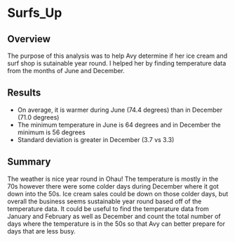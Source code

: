 # Surfs_Up
## Overview
The purpose of this analysis was to help Avy determine if her ice cream and surf shop is sutainable year round. I helped her by finding temperature data from the months of June and December. 
## Results
* On average, it is warmer during June (74.4 degrees) than in December (71.0 degrees)
* The minimum temperature in June is 64 degrees and in December the minimum is 56 degrees
* Standard deviation is greater in December (3.7 vs 3.3)
## Summary                                                              
The weather is nice year round in Ohau! The temperature is mostly in the 70s however there were some colder days during December where it got down into the 50s. Ice cream sales could be down on those colder days, but overall the business seems sustainable year round based off of the temperature data. It could be useful to find the temperature data from January and February as well as December and count the total number of days where the temperature is in the 50s so that Avy can better prepare for days that are less busy.
